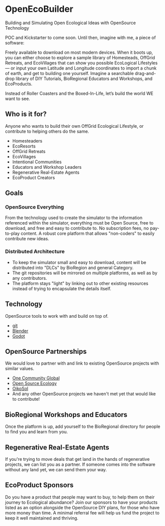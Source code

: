# OpenEcoBuilder
Building and Simulating Open Ecological Ideas with OpenSource Technology

POC and Kickstarter to come soon. Until then, imagine with me, a piece of software:

Freely available to download on most modern devices. When it boots up, you can either choose to explore a sample library of Homesteads, OffGrid Retreats, and EcoVillages that can show you possible EcoLogical Lifestyles — or input your own Latitude and Longitude coordinates to import a chunk of earth, and get to building one yourself. Imagine a searchable drag-and-drop library of DIY Tutorials, BioRegional Educators and Workshops, and EcoProducts.

Instead of Roller Coasters and the Boxed-In-Life, let’s build the world WE want to see.

## Who is it for?
Anyone who wants to build their own OffGrid Ecological Lifestyle, or contribute to helping others do the same.
* Homesteaders
* EcoResorts
* OffGrid Retreats
* EcoVillages
* Intentional Communities
* Educators and Workshop Leaders
* Regenerative Real-Estate Agents
* EcoProduct Creators

## Goals

### OpenSource Everything
From the technology used to create the simulator to the information referenced within the simulator, everything must be Open Source, free to download, and free and easy to contribute to. No subscription fees, no pay-to-play content. A robust core platform that allows "non-coders" to easily contribute new ideas.

### Distributed Architecture
* To keep the simulator small and easy to download, content will be distributed into "DLCs" by BioRegion and general Category.
* The git repositories will be mirrored on multiple platforms, as well as by any contributors.
* The platform stays "light" by linking out to other existing resources instead of trying to encapsulate the details itself.

## Technology
OpenSource tools to work with and build on top of.
* [git](https://git-scm.com/)
* [Blender](https://www.blender.org/)
* [Godot](https://godotengine.org/)

## OpenSource Partnerships
We would love to partner with and link to existing OpenSource projects with similar values.
* [One Community Global](https://www.onecommunityglobal.org/)
* [Open Source Ecology](https://www.opensourceecology.org/)
* [OikoSol](https://github.com/OikoSol/)
* And any other OpenSource projects we haven't met yet that would like to contribute!

## BioRegional Workshops and Educators
Once the platform is up, add yourself to the BioRegional directory for people to find you and learn from you.

## Regenerative Real-Estate Agents
If you're trying to move deals that get land in the hands of regenerative projects, we can list you as a partner. If someone comes into the software without any land yet, we can send them your way.

## EcoProduct Sponsors
Do you have a product that people may want to buy, to help them on their journey to Ecological abundance?
Join our sponsors to have your products listed as an option alongside the OpenSource DIY plans, for those who have more money than time.
A minimal referral fee will help us fund the project to keep it well maintained and thriving.
